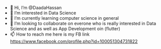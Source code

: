 - 👋 Hi, I’m @DaadaHassan
- 👀 I’m interested in Data Science
- 🌱 I’m currently learning computer science in general
- 💞️ I’m looking to collaborate on everone who is really interested in Data Science and as well as App Development oin (flutter)
- 📫 How to reach me here is my FB link https://www.facebook.com/profile.php?id=100051304731822

<!---
DaadaHassan/DaadaHassan is a ✨ special ✨ repository because its `README.md` (this file) appears on your GitHub profile.
You can click the Preview link to take a look at your changes.
--->
